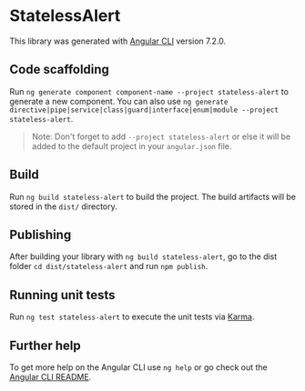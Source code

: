 # StatelessAlert

This library was generated with [Angular CLI](https://github.com/angular/angular-cli) version 7.2.0.

## Code scaffolding

Run `ng generate component component-name --project stateless-alert` to generate a new component. You can also use `ng generate directive|pipe|service|class|guard|interface|enum|module --project stateless-alert`.

> Note: Don't forget to add `--project stateless-alert` or else it will be added to the default project in your `angular.json` file.

## Build

Run `ng build stateless-alert` to build the project. The build artifacts will be stored in the `dist/` directory.

## Publishing

After building your library with `ng build stateless-alert`, go to the dist folder `cd dist/stateless-alert` and run `npm publish`.

## Running unit tests

Run `ng test stateless-alert` to execute the unit tests via [Karma](https://karma-runner.github.io).

## Further help

To get more help on the Angular CLI use `ng help` or go check out the [Angular CLI README](https://github.com/angular/angular-cli/blob/master/README.md).
